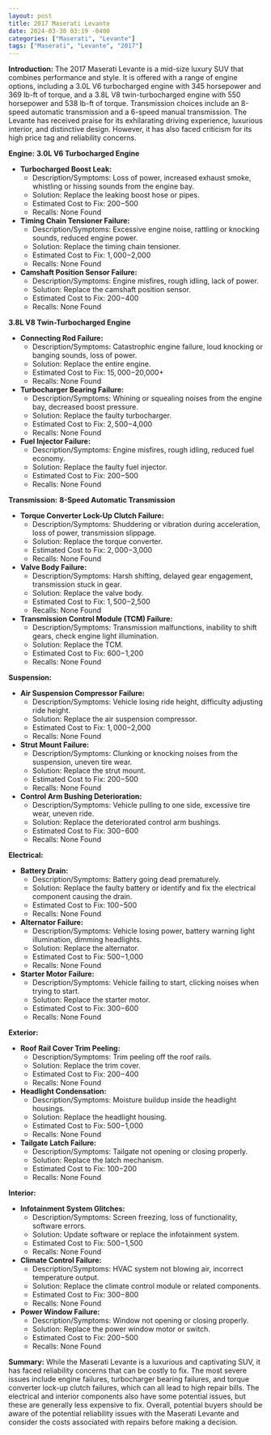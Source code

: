 ```yaml
---
layout: post
title: 2017 Maserati Levante
date: 2024-03-30 03:19 -0400
categories: ["Maserati", "Levante"]
tags: ["Maserati", "Levante", "2017"]
---
```

**Introduction:**
The 2017 Maserati Levante is a mid-size luxury SUV that combines performance and style. It is offered with a range of engine options, including a 3.0L V6 turbocharged engine with 345 horsepower and 369 lb-ft of torque, and a 3.8L V8 twin-turbocharged engine with 550 horsepower and 538 lb-ft of torque. Transmission choices include an 8-speed automatic transmission and a 6-speed manual transmission. The Levante has received praise for its exhilarating driving experience, luxurious interior, and distinctive design. However, it has also faced criticism for its high price tag and reliability concerns.

**Engine:**
**3.0L V6 Turbocharged Engine**
* **Turbocharged Boost Leak:**
    * Description/Symptoms: Loss of power, increased exhaust smoke, whistling or hissing sounds from the engine bay.
    * Solution: Replace the leaking boost hose or pipes.
    * Estimated Cost to Fix: $200-$500
    * Recalls: None Found
* **Timing Chain Tensioner Failure:**
    * Description/Symptoms: Excessive engine noise, rattling or knocking sounds, reduced engine power.
    * Solution: Replace the timing chain tensioner.
    * Estimated Cost to Fix: $1,000-$2,000
    * Recalls: None Found
* **Camshaft Position Sensor Failure:**
    * Description/Symptoms: Engine misfires, rough idling, lack of power.
    * Solution: Replace the camshaft position sensor.
    * Estimated Cost to Fix: $200-$400
    * Recalls: None Found

**3.8L V8 Twin-Turbocharged Engine**
* **Connecting Rod Failure:**
    * Description/Symptoms: Catastrophic engine failure, loud knocking or banging sounds, loss of power.
    * Solution: Replace the entire engine.
    * Estimated Cost to Fix: $15,000-$20,000+
    * Recalls: None Found
* **Turbocharger Bearing Failure:**
    * Description/Symptoms: Whining or squealing noises from the engine bay, decreased boost pressure.
    * Solution: Replace the faulty turbocharger.
    * Estimated Cost to Fix: $2,500-$4,000
    * Recalls: None Found
* **Fuel Injector Failure:**
    * Description/Symptoms: Engine misfires, rough idling, reduced fuel economy.
    * Solution: Replace the faulty fuel injector.
    * Estimated Cost to Fix: $200-$500
    * Recalls: None Found

**Transmission:**
**8-Speed Automatic Transmission**
* **Torque Converter Lock-Up Clutch Failure:**
    * Description/Symptoms: Shuddering or vibration during acceleration, loss of power, transmission slippage.
    * Solution: Replace the torque converter.
    * Estimated Cost to Fix: $2,000-$3,000
    * Recalls: None Found
* **Valve Body Failure:**
    * Description/Symptoms: Harsh shifting, delayed gear engagement, transmission stuck in gear.
    * Solution: Replace the valve body.
    * Estimated Cost to Fix: $1,500-$2,500
    * Recalls: None Found
* **Transmission Control Module (TCM) Failure:**
    * Description/Symptoms: Transmission malfunctions, inability to shift gears, check engine light illumination.
    * Solution: Replace the TCM.
    * Estimated Cost to Fix: $600-$1,200
    * Recalls: None Found

**Suspension:**
* **Air Suspension Compressor Failure:**
    * Description/Symptoms: Vehicle losing ride height, difficulty adjusting ride height.
    * Solution: Replace the air suspension compressor.
    * Estimated Cost to Fix: $1,000-$2,000
    * Recalls: None Found
* **Strut Mount Failure:**
    * Description/Symptoms: Clunking or knocking noises from the suspension, uneven tire wear.
    * Solution: Replace the strut mount.
    * Estimated Cost to Fix: $200-$500
    * Recalls: None Found
* **Control Arm Bushing Deterioration:**
    * Description/Symptoms: Vehicle pulling to one side, excessive tire wear, uneven ride.
    * Solution: Replace the deteriorated control arm bushings.
    * Estimated Cost to Fix: $300-$600
    * Recalls: None Found

**Electrical:**
* **Battery Drain:**
    * Description/Symptoms: Battery going dead prematurely.
    * Solution: Replace the faulty battery or identify and fix the electrical component causing the drain.
    * Estimated Cost to Fix: $100-$500
    * Recalls: None Found
* **Alternator Failure:**
    * Description/Symptoms: Vehicle losing power, battery warning light illumination, dimming headlights.
    * Solution: Replace the alternator.
    * Estimated Cost to Fix: $500-$1,000
    * Recalls: None Found
* **Starter Motor Failure:**
    * Description/Symptoms: Vehicle failing to start, clicking noises when trying to start.
    * Solution: Replace the starter motor.
    * Estimated Cost to Fix: $300-$600
    * Recalls: None Found

**Exterior:**
* **Roof Rail Cover Trim Peeling:**
    * Description/Symptoms: Trim peeling off the roof rails.
    * Solution: Replace the trim cover.
    * Estimated Cost to Fix: $200-$400
    * Recalls: None Found
* **Headlight Condensation:**
    * Description/Symptoms: Moisture buildup inside the headlight housings.
    * Solution: Replace the headlight housing.
    * Estimated Cost to Fix: $500-$1,000
    * Recalls: None Found
* **Tailgate Latch Failure:**
    * Description/Symptoms: Tailgate not opening or closing properly.
    * Solution: Replace the latch mechanism.
    * Estimated Cost to Fix: $100-$200
    * Recalls: None Found

**Interior:**
* **Infotainment System Glitches:**
    * Description/Symptoms: Screen freezing, loss of functionality, software errors.
    * Solution: Update software or replace the infotainment system.
    * Estimated Cost to Fix: $500-$1,500
    * Recalls: None Found
* **Climate Control Failure:**
    * Description/Symptoms: HVAC system not blowing air, incorrect temperature output.
    * Solution: Replace the climate control module or related components.
    * Estimated Cost to Fix: $300-$800
    * Recalls: None Found
* **Power Window Failure:**
    * Description/Symptoms: Window not opening or closing properly.
    * Solution: Replace the power window motor or switch.
    * Estimated Cost to Fix: $200-$500
    * Recalls: None Found

**Summary:**
While the Maserati Levante is a luxurious and captivating SUV, it has faced reliability concerns that can be costly to fix. The most severe issues include engine failures, turbocharger bearing failures, and torque converter lock-up clutch failures, which can all lead to high repair bills. The electrical and interior components also have some potential issues, but these are generally less expensive to fix. Overall, potential buyers should be aware of the potential reliability issues with the Maserati Levante and consider the costs associated with repairs before making a decision.
